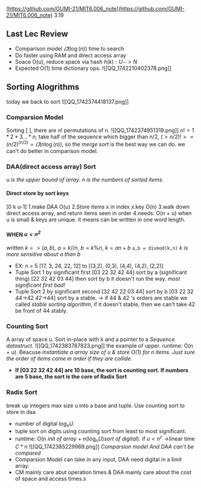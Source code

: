[https://github.com/GUMI-21/MIT6.006_note](https://github.com/GUMI-21/MIT6.006_note)
3.19
## Last Lec Review
+ Comparison model
$\varOmega(\log (n))$ time to search
+ Do faster using RAM and direct access array
+ Soace O(u), reduce space via hash $h(k): U->N$
+ Expected O(1) time dictionary ops.
![[QQ_1742210402378.png]]
## Sorting Alogrithms
today we back to sort
![[QQ_1742374418137.png]]
### Comparsion Model
Sorting [       ], there are $n!$ permutations of n.
![[QQ_1742374951319.png]]
$n! = 1*2*3 ... *n$, take half of the sequence which bigger than n/2, $(>n/2)! >= (n/2)^{(n/2)}=\varOmega (n\log(n))$, 
so the *merge sort* is the best way we can do. we can't do better in comparison model.
### DAA(direct access array) Sort
*u is the upper bound of array.
n is the numbers of sorted items.*
#### Direct store by sort keys
[0                            k                                        u-1]
1.make DAA     O(u)
2.Store items x in index x.key   O(n)
3.walk down direct access array, and return items seen in order
4.needs: O(n + u)  when u is small & keys are unique. it means can be written in one word length.
#### WHEN *$u < n^2$*
written $k=>(a,b),\ a=k//n,\ b=k \% n,\ k = an+b$
`a,b = divmod(k,n)`
*k is more sensitive about a than b*
+ EX:
n = 5
[17, 3, 24, 22, 12] to [(3,2), (0,3), (4,4), (4,2), (2,2)]
+ Tuple Sort 1 by significant first
[03 22 32 42 44] sort by a (significant thing)
[22 32 42 03 44] then sort by b 
it doesn't run the way.
*most significant first bad!*
+ Tuple Sort 2 by significant second
[32 42 22 03 44]                    sort by b
[03 22 32 *44*->42 *42*->44]    sort by a stable.
-> if 44 & 42 's orders are stable we called *stable sorting algorithm*, if it doesn't stable, then we can't take 42 be front of 44 stably.
### Counting Sort
A array of space u. Sort in-place with k and a pointer to a *Sequence datastruct*.
![[QQ_1742383787823.png]]
the example of upper. 
runtime: O(n + u). Beacuse *instantiate a array size of u & store O(1) for n items*.
*Just sure the order of items come in order if they are collide.*
+ **If [03 22 32 42 44] are 10 base, the sort is counting sort. If numbers are 5 base, the sort is the core of Radix Sort**
### Radix Sort
break up integers max size u into a base and tuple.  Use counting sort to store in daa
+ number of digital $log_nU$.
+ tuple sort on digits using counting sort from least to most significant.
+ runtime: O(n *init of array* + n($\log_n U$)*sort of digital*).  if $u < n^c$ ->linear time $C*n$
![[QQ_1742385229969.png]]
*Comparsion model And DAA can't be compared*
+ Comparsion Model can take in any input, DAA need digital in a limit array.
+ CM mainly care abut operation times & DAA mainly care about the cost of space and access times.s 
